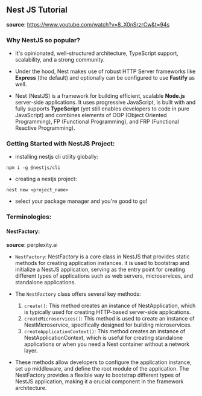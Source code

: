 ## Nest JS Tutorial

**source**: https://www.youtube.com/watch?v=8_X0nSrzrCw&t=94s

### Why NestJS so popular?

- It's opinionated, well-structured architecture, TypeScript support, scalability, and
  a strong community.

- Under the hood, Nest makes use of robust HTTP Server frameworks like **Express** (the
  default) and optionally can be configured to use **Fastify** as well.

- Nest (NestJS) is a framework for building efficient, scalable **Node.js** server-side
  applications. It uses progressive JavaScript, is built with and fully supports
  **TypeScript** (yet still enables developers to code in pure JavaScript) and combines
  elements of OOP (Object Oriented Programming), FP (Functional Programming), and FRP
  (Functional Reactive Programming).

### Getting Started with NestJS Project:

- installing nestjs cli utility globally:

```
npm i -g @nestjs/cli
```

- creating a nestjs project:

```
nest new <project_name>
```

- select your package manager and you're good to go!

### Terminologies:

#### NestFactory:

**source**: perplexity.ai

- `NestFactory`: NestFactory is a core class in NestJS that provides static
  methods for creating application instances. it is used to bootstrap and
  initialize a NestJS application, serving as the entry point for creating
  different types of applications such as web servers, microservices, and
  standalone applications.

- The `NestFactory` class offers several key methods:

  1. `create()`: This method creates an instance of NestApplication, which
     is typically used for creating HTTP-based server-side applications.
  2. `createMicroservices()`: This method is used to create an instance
     of NestMicroservice, specifically designed for building microservices.
  3. `createApplicationContext()`: This method creates an instance of
     NestApplicationContext, which is useful for creating standalone
     applications or when you need a Nest container without a network layer.

- These methods allow developers to configure the application instance,
  set up middleware, and define the root module of the application. The
  NestFactory provides a flexible way to bootstrap different types of
  NestJS application, making it a crucial component in the framework
  architecture.
